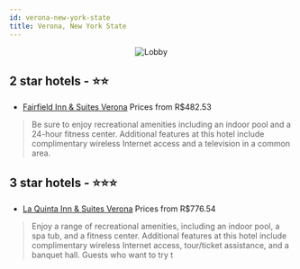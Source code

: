 ```yaml
---
id: verona-new-york-state
title: Verona, New York State
---
```


<center><img src="https://i.travelapi.com/hotels/3000000/2480000/2476300/2476300/2a680307_z.jpg" alt="Lobby" /></center>


##  2 star hotels - ⭐️⭐️

-    [Fairfield Inn & Suites Verona](https://us.hurb.com/hotels/verona/fairfield-inn-suites-verona-JNP-JP089145?cmp=18055) Prices from R$482.53
   > Be sure to enjoy recreational amenities including an indoor pool and a 24-hour fitness center. Additional features at this hotel include complimentary wireless Internet access and a television in a common area.

##  3 star hotels - ⭐️⭐️⭐️

-    [La Quinta Inn & Suites Verona](https://us.hurb.com/hotels/verona/la-quinta-inn-suites-verona-JNP-JP310082?cmp=18055) Prices from R$776.54
   > Enjoy a range of recreational amenities, including an indoor pool, a spa tub, and a fitness center. Additional features at this hotel include complimentary wireless Internet access, tour/ticket assistance, and a banquet hall. Guests who want to try t
